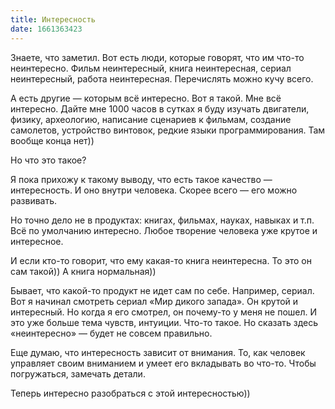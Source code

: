 ```yaml
---
title: Интересность
date: 1661363423
---
```

Знаете, что заметил. Вот есть люди, которые говорят, что им что-то неинтересно. Фильм неинтересный, книга неинтересная, сериал неинтересный, работа неинтересная. Перечислять можно кучу всего.

А есть другие — которым всё интересно. Вот я такой. Мне всё интересно. Дайте мне 1000 часов в сутках я буду изучать двигатели, физику, археологию, написание сценариев к фильмам, создание самолетов, устройство винтовок, редкие языки программирования. Там вообще конца нет))

Но что это такое?

Я пока прихожу к такому выводу, что есть такое качество — интересность. И оно внутри человека. Скорее всего — его можно развивать.

Но точно дело не в продуктах: книгах, фильмах, науках, навыках и т.п. Всё по умолчанию интересно. Любое творение человека уже крутое и интересное.

И если кто-то говорит, что ему какая-то книга неинтересна. То это он сам такой)) А книга нормальная))

Бывает, что какой-то продукт не идет сам по себе. Например, сериал. Вот я начинал смотреть сериал «Мир дикого запада». Он крутой и интересный. Но когда я его смотрел, он почему-то у меня не пошел. И это уже больше тема чувств, интуиции. Что-то такое. Но сказать здесь «неинтересно» — будет не совсем правильно.

Еще думаю, что интересность зависит от внимания. То, как человек управляет своим вниманием и умеет его вкладывать во что-то. Чтобы погружаться, замечать детали.

Теперь интересно разобраться с этой интересностью))